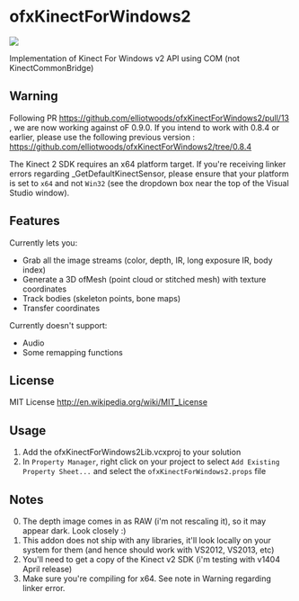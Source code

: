 ofxKinectForWindows2
====================

<img src="https://raw.github.com/elliotwoods/ofxKinectForWindows2/master/screenshot.png" />

Implementation of Kinect For Windows v2 API using COM (not KinectCommonBridge)

## Warning

Following PR https://github.com/elliotwoods/ofxKinectForWindows2/pull/13 , we are now working against oF 0.9.0. If you intend to work with 0.8.4 or earlier, please use the following previous version : https://github.com/elliotwoods/ofxKinectForWindows2/tree/0.8.4

The Kinect 2 SDK requires an x64 platform target. If you're receiving linker errors regarding _GetDefaultKinectSensor, please ensure that your platform is set to `x64` and not `Win32` (see the dropdown box near the top of the Visual Studio window).

## Features

Currently lets you:

* Grab all the image streams (color, depth, IR, long exposure IR, body index)
* Generate a 3D ofMesh (point cloud or stitched mesh) with texture coordinates
* Track bodies (skeleton points, bone maps)
* Transfer coordinates

Currently doesn't support:

* Audio
* Some remapping functions

## License

MIT License
http://en.wikipedia.org/wiki/MIT_License

## Usage

1. Add the ofxKinectForWindows2Lib.vcxproj to your solution
2. In `Property Manager`, right click on your project to select `Add Existing Property Sheet...` and select the `ofxKinectForWindows2.props` file

## Notes

0. The depth image comes in as RAW (i'm not rescaling it), so it may appear dark. Look closely :)
1. This addon does not ship with any libraries, it'll look locally on your system for them (and hence should work with VS2012, VS2013, etc)
2. You'll need to get a copy of the Kinect v2 SDK (i'm testing with v1404 April release)
3. Make sure you're compiling for x64. See note in Warning regarding linker error.
